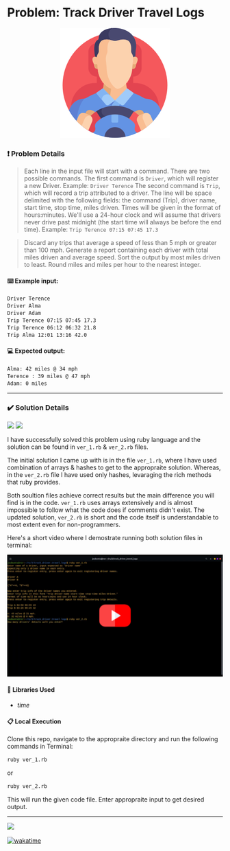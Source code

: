 # Problem: Track Driver Travel Logs

<div align="center">
  <img src="assets/project_logo.png" />
</div>

### ❗ Problem Details

> Each line in the input file will start with a command. There are two
possible commands.
The first command is `Driver`, which will register a new Driver.
Example: `Driver Terence`
The second command is `Trip`, which will record a trip attributed to a
driver.
The line will be space delimited with the following fields:
the command (Trip), driver name, start time, stop time, miles driven.
Times will be given in the format of hours:minutes. We'll use a
24-hour clock and will assume that drivers never drive past midnight
(the start time will always be before the end time).
Example: `Trip Terence 07:15 07:45 17.3`


> Discard any trips that average a speed of less than 5 mph or greater
than 100 mph.
Generate a report containing each driver with total miles driven and
average speed. Sort the output by most miles driven to least. Round
miles and miles per hour to the nearest integer.


#### ⌨️ Example input:
```bash
Driver Terence
Driver Alma
Driver Adam
Trip Terence 07:15 07:45 17.3
Trip Terence 06:12 06:32 21.8
Trip Alma 12:01 13:16 42.0
```

#### 💻 Expected output:
```bash
Alma: 42 miles @ 34 mph
Terence : 39 miles @ 47 mph
Adam: 0 miles
```

----

### ✔️ Solution Details

<img src="https://img.shields.io/badge/Ruby2-CC342D?style=for-the-badge&logo=ruby&logoColor=white" />
<img src="https://img.shields.io/badge/Ruby3-CC342D?style=for-the-badge&logo=ruby&logoColor=white" />

I have successfully solved this problem using ruby language and the solution can be found in `ver_1.rb` & `ver_2.rb` files.


The initial solution I came up with is in the file `ver_1.rb`, where I have used combination of arrays & hashes to get to the appropraite solution. Whereas, in the `ver_2.rb` file I have used only hashes, levaraging the rich methods that ruby provides.

Both soultion files achieve correct results but the main difference you will find is in the code. `ver_1.rb` uses arrays extensively and is almost impossible to follow what the code does if comments didn't exist. The updated solution, `ver_2.rb` is short and the code itself is understandable to most extent even for non-programmers.

Here's a short video where I demostrate running both solution files in terminal:

[![Video Thumbnail](assets/yt-thumbnail.png)](https://www.youtube.com/watch?v=QUsJcMB4z5E "Track Driver Travel Logs")


#### 💎 Libraries Used
 - _time_


#### 📋 Local Execution

Clone this repo, navigate to the appropraite directory and run the following commands in Terminal:

```bash
ruby ver_1.rb
```
or

```bash
ruby ver_2.rb
```

This will run the given code file. Enter appropraite input to get desired output.

----

![](https://visitor-badge-reloaded.herokuapp.com/badge?page_id=juzershakir.track_driving_history&color=000000&lcolor=000000&style=for-the-badge&logo=Github)


<a href="https://wakatime.com/badge/github/JuzerShakir/track_driving_history"><img src="https://wakatime.com/badge/github/JuzerShakir/track_driving_history.svg" alt="wakatime"></a>


